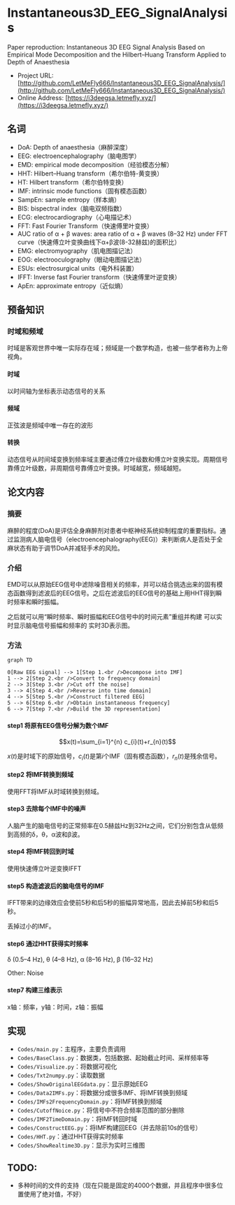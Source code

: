 # Instantaneous3D_EEG_SignalAnalysis

Paper reproduction: Instantaneous 3D EEG Signal Analysis Based on Empirical Mode Decomposition and the Hilbert–Huang Transform Applied to Depth of Anaesthesia

+ Project URL: [http://github.com/LetMeFly666/Instantaneous3D_EEG_SignalAnalysis/](http://github.com/LetMeFly666/Instantaneous3D_EEG_SignalAnalysis/)
+ Online Address: [https://i3deegsa.letmefly.xyz/](https://i3deegsa.letmefly.xyz/)

## 名词

+ DoA: Depth of anaesthesia（麻醉深度）
+ EEG: electroencephalography（脑电图学）
+ EMD: empirical mode decomposition（经验模态分解）
+ HHT: Hilbert–Huang transform（希尔伯特-黄变换）
+ HT: Hilbert transform（希尔伯特变换）
+ IMF: intrinsic mode functions（固有模态函数）
+ SampEn: sample entropy（样本熵）
+ BIS: bispectral index（脑电双频指数）
+ ECG: electrocardiography（心电描记术）
+ FFT: Fast Fourier Transform（快速傅里叶变换）
+ AUC ratio of α + β waves: area ratio of α + β waves (8–32 Hz) under FFT curve（快速傅立叶变换曲线下α+β波(8-32赫兹)的面积比）
+ EMG: electromyography（肌电图描记法）
+ EOG: electrooculography（眼动电图描记法）
+ ESUs: electrosurgical units（电外科装置）
+ IFFT: Inverse fast Fourier transform（快速傅里叶逆变换）
+ ApEn: approximate entropy（近似熵）

## 预备知识

### 时域和频域

时域是客观世界中唯一实际存在域；频域是一个数学构造，也被一些学者称为上帝视角。

#### 时域

以时间轴为坐标表示动态信号的关系

#### 频域

正弦波是频域中唯一存在的波形

#### 转换

动态信号从时间域变换到频率域主要通过傅立叶级数和傅立叶变换实现。周期信号靠傅立叶级数，非周期信号靠傅立叶变换。时域越宽，频域越短。

## 论文内容

### 摘要

麻醉的程度(DoA)是评估全身麻醉剂对患者中枢神经系统抑制程度的重要指标。通过监测病人脑电信号（electroencephalography(EEG)）来判断病人是否处于全麻状态有助于调节DoA并减轻手术的风险。

### 介绍

EMD可以从原始EEG信号中滤除噪音相关的频率，并可以结合挑选出来的固有模态函数得到滤波后的EEG信号。之后在滤波后的EEG信号的基础上用HHT得到瞬时频率和瞬时振幅。

之后就可以用“瞬时频率、瞬时振幅和EEG信号中的时间元素”重组并构建 可以实时显示脑电信号振幅和频率的 实时3D表示图。

### 方法

```mermaid
graph TD

0[Raw EEG signal] --> 1[Step 1.<br />Decompose into IMF]
1 --> 2[Step 2.<br />Convert to frequency domain]
2 --> 3[Step 3.<br />Cut off the noise]
3 --> 4[Step 4.<br />Reverse into time domain]
4 --> 5[Step 5.<br />Construct filtered EEG]
5 --> 6[Step 6.<br />Obtain instantaneous frequency]
6 --> 7[Step 7.<br />Build the 3D representation]
```

#### step1 将原有EEG信号分解为数个IMF

$$x(t)=\sum_{i=1}^{n} c_{i}(t)+r_{n}(t)$$

$x(t)$是时域下的原始信号，$c_i(t)$是第$i$个IMF（固有模态函数），$r_n(t)$是残余信号。

#### step2 将IMF转换到频域

使用FFT将IMF从时域转换到频域。

#### step3 去除每个IMF中的噪声

人脑产生的脑电信号的正常频率在0.5赫兹Hz到32Hz之间，它们分别包含从低频到高频的δ，θ，α波和β波。

#### step4 将IMF转回到时域

使用快速傅立叶逆变换IFFT

#### step5 构造滤波后的脑电信号的IMF

IFFT带来的边缘效应会使前5秒和后5秒的振幅异常地高，因此去掉前5秒和后5秒。

丢掉过小的IMF。

#### step6 通过HHT获得实时频率

δ (0.5–4 Hz), θ (4–8 Hz), α (8–16 Hz), β (16–32 Hz)

Other: Noise

#### step7 构建三维表示

x轴：频率，y轴：时间，z轴：振幅

## 实现

+ ```Codes/main.py```：主程序，主要负责调用
+ ```Codes/BaseClass.py```：数据类，包括数据、起始截止时间、采样频率等
+ ```Codes/Visualize.py```：将数据可视化
+ ```Codes/Txt2numpy.py```：读取数据
+ ```Codes/ShowOriginalEEGdata.py```：显示原始EEG
+ ```Codes/Data2IMFs.py```：将数据分成很多IMF、将IMF转换到频域
+ ```Codes/IMFs2FrequencyDomain.py```：将IMF转换到频域
+ ```Codes/CutoffNoice.py```：将信号中不符合频率范围的部分删除
+ ```Codes/IMF2TimeDomain.py```：将IMF转回时域
+ ```Codes/ConstructEEG.py```：将IMF构建回EEG（并去除前10s的信号）
+ ```Codes/HHT.py```：通过HHT获得实时频率
+ ```Codes/ShowRealtime3D.py```：显示为实时三维图


## TODO:

+ 多种时间的文件的支持（现在只能是固定的4000个数据，并且程序中很多位置使用了绝对值，不好）

<!-- Get-ChildItem Env: | Select Name | Export-Csv -Path C:/Users/LetMe/Desktop/tmp.txt -NoTypeInformation -->

